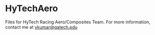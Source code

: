# HyTechAero

Files for HyTech Racing Aero/Composites Team.
For more information, contact me at vkumar@gatech.edu
